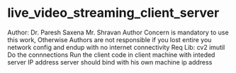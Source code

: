 # live_video_streaming_client_server

Author:
Dr. Paresh Saxena
Mr. Shravan
Author Concern is mandatory to use this work, Otherwise Authors are not responsible if you lost entire you network config and endup with no internet connectivity
Req Lib:
  cv2
  imutil
Do the connnections
Run the client code in client machine with inteded server IP address
server should bind with his own machine ip address
